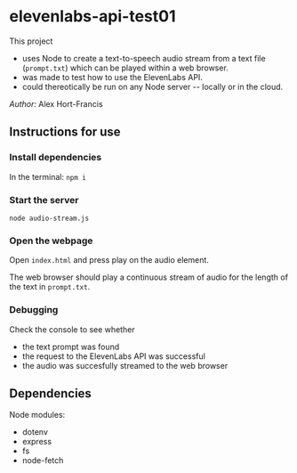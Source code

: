 # elevenlabs-api-test01

This project
- uses Node to create a text-to-speech audio stream from a text file (`prompt.txt`) which can be played within a web browser. 
- was made to test how to use the ElevenLabs API.
- could thereotically be run on any Node server -- locally or in the cloud.

_Author:_ Alex Hort-Francis 

## Instructions for use

### Install dependencies

In the terminal: 
`npm i`

### Start the server

`node audio-stream.js`

### Open the webpage

Open `index.html` and press play on the audio element. 

The web browser should play a continuous stream of audio for the length of the text in `prompt.txt`. 

### Debugging

Check the console to see whether
- the text prompt was found
- the request to the ElevenLabs API was successful
- the audio was succesfully streamed to the web browser

## Dependencies

Node modules:
- dotenv
- express
- fs
- node-fetch
